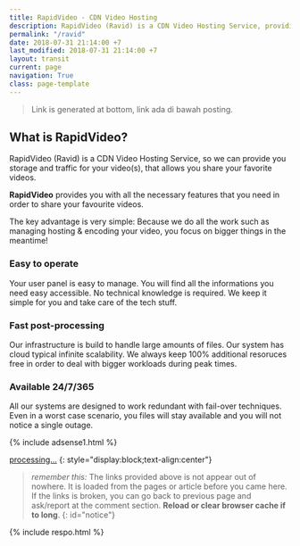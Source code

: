 ```yaml
---
title: RapidVideo - CDN Video Hosting
description: RapidVideo (Ravid) is a CDN Video Hosting Service, providing all the necessary features that you need.
permalink: "/ravid"
date: 2018-07-31 21:14:00 +7
last_modified: 2018-07-31 21:14:00 +7
layout: transit
current: page
navigation: True
class: page-template
---
```

> Link is generated at bottom, link ada di bawah posting.

## What is RapidVideo?

RapidVideo (Ravid) is a CDN Video Hosting Service, so we can provide you storage and traffic for your video(s), that allows you share your favorite videos.

**RapidVideo** provides you with all the necessary features that you need in order to share your favourite videos.

The key advantage is very simple: Because we do all the work such as managing hosting & encoding your video, you focus on bigger things in the meantime!

### Easy to operate
Your user panel is easy to manage. You will find all the informations you need easy accessible. No technical knowledge is required. We keep it simple for you and take care of the tech stuff.

### Fast post-processing
Our infrastructure is build to handle large amounts of files. Our system has cloud typical infinite scalability. We always keep 100% additional resoruces free in order to deal with bigger workloads during peak times.

### Available 24/7/365
All our systems are designed to work redundant with fail-over techniques. Even in a worst case scenario, you files will stay available and you will not notice a single outage.

{% include adsense1.html %}

<a href="/" id="ravid" class="author-card-button" rel="external noindex nofollow noreferer noopener">processing...</a>
{: style="display:block;text-align:center"}

<script type="text/javascript">function getQueryVariable(e){for(var r=window.location.search.substring(1),t=r.split("&"),n=0;n<t.length;n++){var a=t[n].split("=");if(a[0]==e)return a[1]}return!1}window.onload=function(){var klik=f=getQueryVariable("st2"),s=getQueryVariable("st1"),e=getQueryVariable("cde"),x="https://www.rapidvideo.com";document.getElementById("ravid").innerHTML=s,document.getElementById("ravid").href=x+"/"+f+"/"+e;document.getElementById("notice").innerHTML="Your link now ready, click the button <b>"+s+"</b> above!"};</script>

> _remember this:_ The links provided above is not appear out of nowhere. It is loaded from the pages or article before you came here. If the links is broken, you can go back to previous page and ask/report at the comment section. **Reload or clear browser cache if to long**.
{: id="notice"}

{% include respo.html %}

